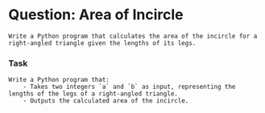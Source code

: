 # Question: Area of Incircle

    Write a Python program that calculates the area of the incircle for a right-angled triangle given the lengths of its legs.

### Task

    Write a Python program that:
        - Takes two integers `a` and `b` as input, representing the lengths of the legs of a right-angled triangle.
        - Outputs the calculated area of the incircle.


